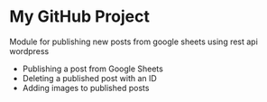 # My GitHub Project

Module for publishing new posts from google sheets using rest api wordpress
- Publishing a post from Google Sheets
- Deleting a published post with an ID
- Adding images to published posts